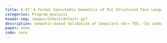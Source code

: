 ```yaml
---
title: K-ST：A Formal Executable Semantics of PLC Structured Text Language
categories: Program_Analysis
header-img: images/others/default.gif
description: Semantic-based Validation of Compilers <br> TSE. (In submission)
paper: none
code: none
---
```

